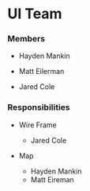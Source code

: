 # UI Team


### Members

* Hayden Mankin

* Matt Eilerman

* Jared Cole



### Responsibilities

* Wire Frame
    
	* Jared Cole

* Map
    
	* Hayden Mankin
	* Matt Eireman
